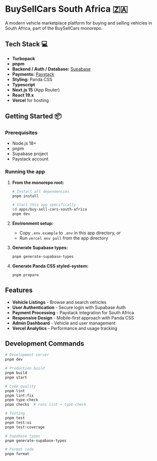 # BuySellCars South Africa 🇿🇦

A modern vehicle marketplace platform for buying and selling vehicles in South Africa, part of the BuySellCars monorepo.

## Tech Stack 💻

- **Turbopack**
- **pnpm**
- **Backend / Auth / Database:** [Supabase](https://supabase.com/)
- **Payments:** [Paystack](https://paystack.com/)
- **Styling:** Panda CSS
- **Typescript**
- **Next.js 15** (App Router)
- **React 19.x**
- **Vercel** for hosting

## Getting Started 📦

### Prerequisites

- Node.js 18+
- pnpm
- Supabase project
- Paystack account

### Running the app

1. **From the monorepo root:**
   ```bash
   # Install all dependencies
   pnpm install
   
   # Start this app specifically
   cd apps/buy-sell-cars-south-africa
   pnpm dev
   ```

2. **Environment setup:**
   - Copy `.env.example` to `.env` in this app directory, or
   - Run `vercel env pull` from the app directory

3. **Generate Supabase types:**
   ```bash
   pnpm generate-supabase-types
   ```

4. **Generate Panda CSS styled-system:**
   ```bash
   pnpm prepare
   ```

## Features

- **Vehicle Listings** - Browse and search vehicles
- **User Authentication** - Secure login with Supabase Auth
- **Payment Processing** - Paystack integration for South Africa
- **Responsive Design** - Mobile-first approach with Panda CSS
- **Admin Dashboard** - Vehicle and user management
- **Vercel Analytics** - Performance and usage tracking

## Development Commands

```bash
# Development server
pnpm dev

# Production build
pnpm build
pnpm start

# Code quality
pnpm lint
pnpm lint:fix
pnpm type-check
pnpm checks  # runs lint + type-check

# Testing
pnpm test
pnpm test:ui
pnpm test:coverage

# Supabase types
pnpm generate-supabase-types

# Format code
pnpm format
```

